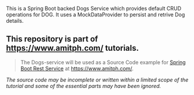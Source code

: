 This is a Spring Boot backed Dogs Service which provides default CRUD operations for DOG.
It uses a MockDataProvider to persist and retrive Dog details.

## This repository is part of https://www.amitph.com/ tutorials.
> The Dogs-service will be used as a Source Code example for [Spring Boot Rest Service](https://www.amitph.com/spring-boot-rest-service/) at https://www.amitph.com/.

_The source code may be incomplete or written within a limited scope of the tutorial and some of the essential parts may have been ignored._


